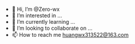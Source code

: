 - 👋 Hi, I’m @Zero-wx
- 👀 I’m interested in ...
- 🌱 I’m currently learning ...
- 💞️ I’m looking to collaborate on ...
- 📫 How to reach me huangwx313522@163.com

<!---
Zero-wx/Zero-wx is a ✨ special ✨ repository because its `README.md` (this file) appears on your GitHub profile.
You can click the Preview link to take a look at your changes.
--->
